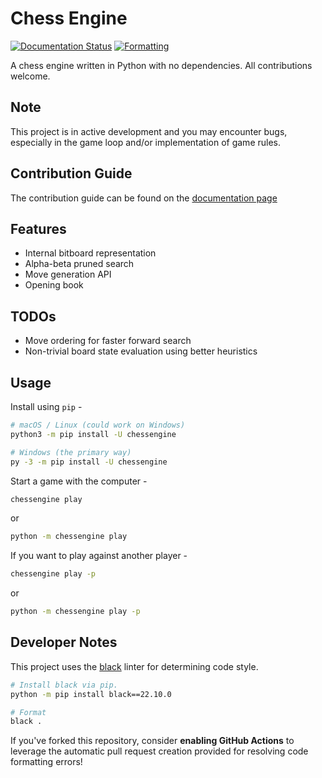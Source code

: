 # Chess Engine
[![Documentation Status](https://readthedocs.org/projects/chessengine/badge/?version=latest)](https://chessengine.readthedocs.io/en/latest/?badge=latest)
[![Formatting](https://github.com/hrushikeshrv/chessengine/actions/workflows/formatting.yml/badge.svg)](https://github.com/hrushikeshrv/chessengine/actions/workflows/formatting.yml)

A chess engine written in Python with no dependencies. All contributions welcome.

## Note
This project is in active development and you may encounter bugs, especially in the game loop and/or implementation of game rules.

## Contribution Guide
The contribution guide can be found on the [documentation page](https://chessengine.readthedocs.io/en/latest/contributing.html)

## Features
- Internal bitboard representation
- Alpha-beta pruned search
- Move generation API
- Opening book

## TODOs
- Move ordering for faster forward search
- Non-trivial board state evaluation using better heuristics

## Usage
Install using `pip` -
```bash
# macOS / Linux (could work on Windows)
python3 -m pip install -U chessengine

# Windows (the primary way)
py -3 -m pip install -U chessengine
```

Start a game with the computer -
```bash
chessengine play
```
or
```bash
python -m chessengine play
```

If you want to play against another player -
```bash
chessengine play -p
```
or
```bash
python -m chessengine play -p
```

## Developer Notes
This project uses the [black](https://black.readthedocs.io/en/stable/) linter for determining code style.
```bash
# Install black via pip.
python -m pip install black==22.10.0

# Format
black .
```

If you've forked this repository, consider **enabling GitHub Actions** to leverage the automatic pull request creation provided for resolving code formatting errors!